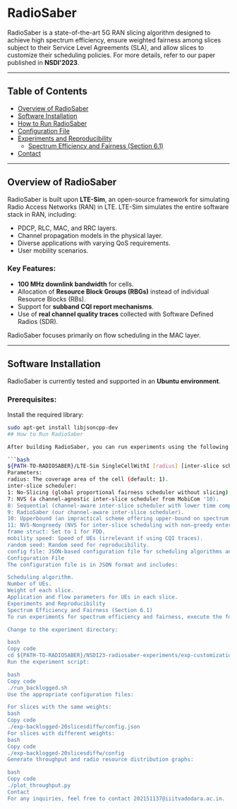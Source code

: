 # RadioSaber  

RadioSaber is a state-of-the-art 5G RAN slicing algorithm designed to achieve high spectrum efficiency, ensure weighted fairness among slices subject to their Service Level Agreements (SLA), and allow slices to customize their scheduling policies. For more details, refer to our paper published in **NSDI'2023**.  

---

## Table of Contents  
- [Overview of RadioSaber](#overview-of-radiosaber)  
- [Software Installation](#software-installation)  
- [How to Run RadioSaber](#how-to-run-radiosaber)  
- [Configuration File](#configuration-file)  
- [Experiments and Reproducibility](#experiments-and-reproducibility)  
  - [Spectrum Efficiency and Fairness (Section 6.1)](#spectrum-efficiency-and-fairness-section-61)  
- [Contact](#contact)  

---

## Overview of RadioSaber  

RadioSaber is built upon **LTE-Sim**, an open-source framework for simulating Radio Access Networks (RAN) in LTE. LTE-Sim simulates the entire software stack in RAN, including:  

- PDCP, RLC, MAC, and RRC layers.  
- Channel propagation models in the physical layer.  
- Diverse applications with varying QoS requirements.  
- User mobility scenarios.  

### Key Features:  
- **100 MHz downlink bandwidth** for cells.  
- Allocation of **Resource Block Groups (RBGs)** instead of individual Resource Blocks (RBs).  
- Support for **subband CQI report mechanisms**.  
- Use of **real channel quality traces** collected with Software Defined Radios (SDR).  

RadioSaber focuses primarily on flow scheduling in the MAC layer.  

---

## Software Installation  

RadioSaber is currently tested and supported in an **Ubuntu environment**.  

### Prerequisites:  
Install the required library:  
```bash
sudo apt-get install libjsoncpp-dev
## How to Run RadioSaber  

After building RadioSaber, you can run experiments using the following command:  

```bash
${PATH-TO-RADIOSABER}/LTE-Sim SingleCellWithI [radius] [inter-slice scheduler] [frame struct] [mobility speed] [random seed] [config file]
Parameters:
radius: The coverage area of the cell (default: 1).
inter-slice scheduler:
1: No-Slicing (global proportional fairness scheduler without slicing).
7: NVS (a channel-agnostic inter-slice scheduler from MobiCom '10).
8: Sequential (channel-aware inter-slice scheduler with lower time complexity).
9: RadioSaber (our channel-aware inter-slice scheduler).
10: Upperbound (an impractical scheme offering upper-bound on spectrum efficiency).
11: NVS-Nongreedy (NVS for inter-slice scheduling with non-greedy enterprise scheduling).
frame struct: Set to 1 for FDD.
mobility speed: Speed of UEs (irrelevant if using CQI traces).
random seed: Random seed for reproducibility.
config file: JSON-based configuration file for scheduling algorithms and parameters.
Configuration File
The configuration file is in JSON format and includes:

Scheduling algorithm.
Number of UEs.
Weight of each slice.
Application and flow parameters for UEs in each slice.
Experiments and Reproducibility
Spectrum Efficiency and Fairness (Section 6.1)
To run experiments for spectrum efficiency and fairness, execute the following steps:

Change to the experiment directory:

bash
Copy code
cd ${PATH-TO-RADIOSABER}/NSDI23-radiosaber-experiments/exp-customization
Run the experiment script:

bash
Copy code
./run_backlogged.sh
Use the appropriate configuration files:

For slices with the same weights:
bash
Copy code
./exp-backlogged-20slicesdiffw/config.json
For slices with different weights:
bash
Copy code
./exp-backlogged-20slicesdiffw/config
Generate throughput and radio resource distribution graphs:

bash
Copy code
./plot_throughput.py
Contact
For any inquiries, feel free to contact 202151137@iiitvadodara.ac.in.
